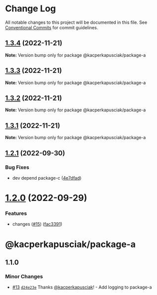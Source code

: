 # Change Log

All notable changes to this project will be documented in this file.
See [Conventional Commits](https://conventionalcommits.org) for commit guidelines.

## [1.3.4](https://github.com/kacperkapusciak/semantic-release-playground/compare/@kacperkapusciak/package-a@1.3.3...@kacperkapusciak/package-a@1.3.4) (2022-11-21)

**Note:** Version bump only for package @kacperkapusciak/package-a

## [1.3.3](https://github.com/kacperkapusciak/semantic-release-playground/compare/@kacperkapusciak/package-a@1.3.2...@kacperkapusciak/package-a@1.3.3) (2022-11-21)

**Note:** Version bump only for package @kacperkapusciak/package-a

## [1.3.2](https://github.com/kacperkapusciak/semantic-release-playground/compare/@kacperkapusciak/package-a@1.3.1...@kacperkapusciak/package-a@1.3.2) (2022-11-21)

**Note:** Version bump only for package @kacperkapusciak/package-a

## [1.3.1](https://github.com/kacperkapusciak/semantic-release-playground/compare/@kacperkapusciak/package-a@1.3.0...@kacperkapusciak/package-a@1.3.1) (2022-11-21)

**Note:** Version bump only for package @kacperkapusciak/package-a

## [1.2.1](https://github.com/kacperkapusciak/semantic-release-playground/compare/@kacperkapusciak/package-a@1.2.0...@kacperkapusciak/package-a@1.2.1) (2022-09-30)

### Bug Fixes

- dev depend package-c ([4e7dfad](https://github.com/kacperkapusciak/semantic-release-playground/commit/4e7dfad6fb65850571bd63f68ac3d62a9d69db7c))

# [1.2.0](https://github.com/kacperkapusciak/semantic-release-playground/compare/@kacperkapusciak/package-a@1.1.0...@kacperkapusciak/package-a@1.2.0) (2022-09-29)

### Features

- changes ([#15](https://github.com/kacperkapusciak/semantic-release-playground/issues/15)) ([fac3391](https://github.com/kacperkapusciak/semantic-release-playground/commit/fac33917a7596b8cd1b367200746ca3b9188edad))

# @kacperkapusciak/package-a

## 1.1.0

### Minor Changes

- [#13](https://github.com/kacperkapusciak/changesets-playground/pull/13) [`d24e23e`](https://github.com/kacperkapusciak/changesets-playground/commit/d24e23e6d8621548e1a3f9836c9877b06773576f) Thanks [@kacperkapusciak](https://github.com/kacperkapusciak)! - Add logging to package-a
